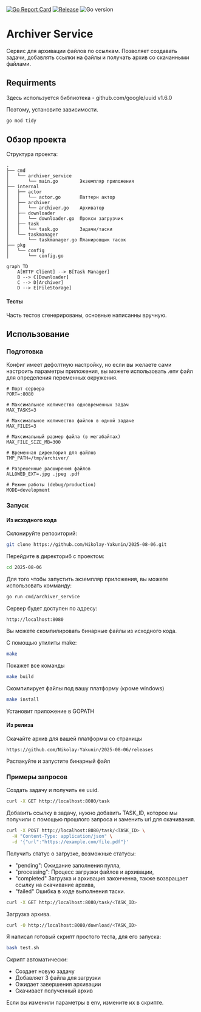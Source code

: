 [![Go Report Card](https://goreportcard.com/badge/github.com/Nikolay-Yakunin/2025-08-06)](https://goreportcard.com/report/github.com/Nikolay-Yakunin/2025-08-06)
[![Release](https://img.shields.io/github/release/Nikolay-Yakunin/2025-08-06)](https://github.com/Nikolay-Yakunin/2025-08-06/releases)
![Go version](https://img.shields.io/badge/Go-1.22.2+-blue)
# Archiver Service

Сервис для архивации файлов по ссылкам. Позволяет создавать задачи, 
добавлять ссылки на файлы и получать архив со скачанными файлами.

## Requirments

Здесь используется библиотека - github.com/google/uuid v1.6.0

Поэтому, установите  зависимости.

```sh
go mod tidy
```

## Обзор проекта

Структура проекта:
```
.
├── cmd
│   └── archiver_service
│       └── main.go        Экземпляр приложения
├── internal
│   ├── actor
│   │   └── actor.go       Паттерн актор
│   ├── archiver
│   │   └── archiver.go    Архиватор
│   ├── downloader
│   │   └── downloader.go  Прокси загрузчик
│   ├── task
│   │   └── task.go        Задачи/таски
│   └── taskmanager
│       └── taskmanager.go Планировщик тасок
├── pkg
│   └── config
│       └── config.go
```

```mermaid
graph TD
    A[HTTP Client] --> B[Task Manager]
    B --> C[Downloader]
    C --> D[Archiver]
    D --> E[FileStorage]
```

#### Тесты
Часть тестов сгенерированы, основные написанны вручную.
## Использование

### Подготовка

Конфиг имеет дефолтную настройку, 
но если вы желаете сами настроить параметры приложения,
вы можете использовать .env файл для определения переменных окружения.

```.env
# Порт сервера
PORT=:8080

# Максимальное количество одновременных задач
MAX_TASKS=3

# Максимальное количество файлов в одной задаче
MAX_FILES=3

# Максимальный размер файла (в мегабайтах)
MAX_FILE_SIZE_MB=300

# Временная директория для файлов
TMP_PATH=/tmp/archiver/

# Разрешенные расширения файлов
ALLOWED_EXT=.jpg .jpeg .pdf

# Режим работы (debug/production)
MODE=development
```

### Запуск

#### Из исходного кода

Склонируйте репозиторий:
```sh
git clone https://github.com/Nikolay-Yakunin/2025-08-06.git
```

Перейдите в директориб с проектом:
```sh
cd 2025-08-06
```

Для того чтобы запустить экземпляр приложения, вы можете использовать комманду:
```sh
go run cmd/archiver_service
```

Сервер будет доступен по адресу:
```
http://localhost:8080
```

Вы можете скомпилировать бинарные файлы из исходного кода.

С помощью утилиты make:

```sh
make
```
Покажет все команды
```sh
make build
```
Скомпилирует файлы под вашу платформу (кроме windows)
```sh
make install
```
Установит приложение в GOPATH
#### Из релиза

Скачайте архив для вашей платформы со страницы
```
https://github.com/Nikolay-Yakunin/2025-08-06/releases
```
Распакуйте и запустите бинарный файл
### Примеры запросов

Создать задачу и получить ее uuid.
```sh
curl -X GET http://localhost:8080/task
```

Добавить ссылку в задачу,
нужно добавить TASK_ID, которое мы получили с помощью прошлого запроса и заменить url для скачивания. 
```sh
curl -X POST http://localhost:8080/task/<TASK_ID> \
  -H "Content-Type: application/json" \
  -d '{"url":"https://example.com/file.pdf"}'
```

Получить статус о загрузке,
возможные статусы:
- "pending": Ожидание заполнения пулла,
- "processing": Процесс загрузки файлов и архивации,
- "completed" Загрузка и архивация законченна, 
также возвращает ссылку на скачивание архива,
- "failed" Ошибка в ходе выполнения таски.
```sh
curl -X GET http://localhost:8080/task/<TASK_ID>
```

Загрузка архива.
```sh
curl -O http://localhost:8080/download/<TASK_ID>
```

Я написал готовый скрипт простого теста,
для его запуска:
```sh
bash test.sh
```
Скрипт автоматически: 
- Создает новую задачу
- Добавляет 3 файла для загрузки
- Ожидает завершения архивации
- Скачивает полученный архив
     

Если вы изменили параметры в env, измените их в скрипте.

